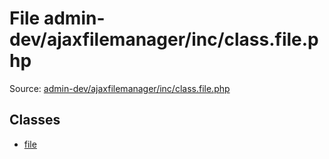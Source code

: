 File admin-dev/ajaxfilemanager/inc/class.file.php
=========

Source: [admin-dev/ajaxfilemanager/inc/class.file.php](https://github.com/PrestaShop/PrestaShop/blob/1.5.0.5/admin-dev/ajaxfilemanager/inc/class.file.php)


Classes
-------

* [file](class.file.md)

